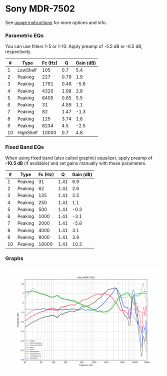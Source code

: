 # Sony MDR-7502
See [usage instructions](https://github.com/jaakkopasanen/AutoEq#usage) for more options and info.

### Parametric EQs
You can use filters 1-5 or 1-10. Apply preamp of -5.5 dB or -6.5 dB, respectively.

|   # | Type      |   Fc (Hz) |    Q |   Gain (dB) |
|-----|-----------|-----------|------|-------------|
|   1 | LowShelf  |       105 | 0.7  |         5.4 |
|   2 | Peaking   |       227 | 0.79 |         1.9 |
|   3 | Peaking   |      1791 | 0.48 |        -5.6 |
|   4 | Peaking   |      4320 | 1.98 |         2.8 |
|   5 | Peaking   |      6405 | 0.85 |         5.5 |
|   6 | Peaking   |        31 | 4.89 |         1.1 |
|   7 | Peaking   |        82 | 1.47 |        -1.3 |
|   8 | Peaking   |       125 | 3.74 |         1.8 |
|   9 | Peaking   |      8234 | 4.5  |        -2.5 |
|  10 | HighShelf |     10000 | 0.7  |         4.8 |

### Fixed Band EQs
When using fixed band (also called graphic) equalizer, apply preamp of **-10.5 dB** (if available) and set gains manually with these parameters.

|   # | Type    |   Fc (Hz) |    Q |   Gain (dB) |
|-----|---------|-----------|------|-------------|
|   1 | Peaking |        31 | 1.41 |         6.9 |
|   2 | Peaking |        62 | 1.41 |         2.6 |
|   3 | Peaking |       125 | 1.41 |         2.5 |
|   4 | Peaking |       250 | 1.41 |         1.1 |
|   5 | Peaking |       500 | 1.41 |        -0.3 |
|   6 | Peaking |      1000 | 1.41 |        -3.1 |
|   7 | Peaking |      2000 | 1.41 |        -5.8 |
|   8 | Peaking |      4000 | 1.41 |         3.1 |
|   9 | Peaking |      8000 | 1.41 |         3.8 |
|  10 | Peaking |     16000 | 1.41 |        10.3 |

### Graphs
![](./Sony%20MDR-7502.png)
